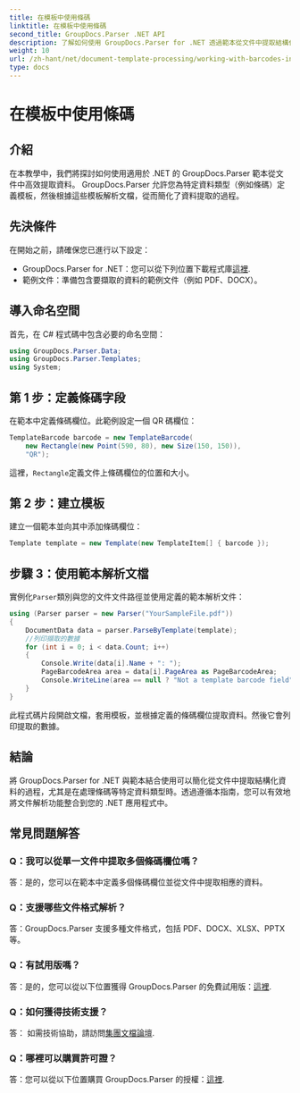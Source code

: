 ```yaml
---
title: 在模板中使用條碼
linktitle: 在模板中使用條碼
second_title: GroupDocs.Parser .NET API
description: 了解如何使用 GroupDocs.Parser for .NET 透過範本從文件中提取結構化資料。使用條碼欄位簡化資料擷取。
weight: 10
url: /zh-hant/net/document-template-processing/working-with-barcodes-in-templates/
type: docs
---
```

# 在模板中使用條碼

## 介紹
在本教學中，我們將探討如何使用適用於 .NET 的 GroupDocs.Parser 範本從文件中高效提取資料。 GroupDocs.Parser 允許您為特定資料類型（例如條碼）定義模板，然後根據這些模板解析文檔，從而簡化了資料提取的過程。
## 先決條件
在開始之前，請確保您已進行以下設定：
-  GroupDocs.Parser for .NET：您可以從下列位置下載程式庫[這裡](https://releases.groupdocs.com/parser/net/).
- 範例文件：準備包含要擷取的資料的範例文件（例如 PDF、DOCX）。

## 導入命名空間
首先，在 C# 程式碼中包含必要的命名空間：
```csharp
using GroupDocs.Parser.Data;
using GroupDocs.Parser.Templates;
using System;
```
## 第 1 步：定義條碼字段
在範本中定義條碼欄位。此範例設定一個 QR 碼欄位：
```csharp
TemplateBarcode barcode = new TemplateBarcode(
    new Rectangle(new Point(590, 80), new Size(150, 150)),
    "QR");
```
這裡，`Rectangle`定義文件上條碼欄位的位置和大小。
## 第 2 步：建立模板
建立一個範本並向其中添加條碼欄位：
```csharp
Template template = new Template(new TemplateItem[] { barcode });
```
## 步驟 3：使用範本解析文檔
實例化`Parser`類別與您的文件文件路徑並使用定義的範本解析文件：
```csharp
using (Parser parser = new Parser("YourSampleFile.pdf"))
{
    DocumentData data = parser.ParseByTemplate(template);
    //列印擷取的數據
    for (int i = 0; i < data.Count; i++)
    {
        Console.Write(data[i].Name + ": ");
        PageBarcodeArea area = data[i].PageArea as PageBarcodeArea;
        Console.WriteLine(area == null ? "Not a template barcode field" : area.Value);
    }
}
```
此程式碼片段開啟文檔，套用模板，並根據定義的條碼欄位提取資料。然後它會列印提取的數據。

## 結論
將 GroupDocs.Parser for .NET 與範本結合使用可以簡化從文件中提取結構化資料的過程，尤其是在處理條碼等特定資料類型時。透過遵循本指南，您可以有效地將文件解析功能整合到您的 .NET 應用程式中。

## 常見問題解答
### Q：我可以從單一文件中提取多個條碼欄位嗎？
答：是的，您可以在範本中定義多個條碼欄位並從文件中提取相應的資料。
### Q：支援哪些文件格式解析？
答：GroupDocs.Parser 支援多種文件格式，包括 PDF、DOCX、XLSX、PPTX 等。
### Q：有試用版嗎？
答：是的，您可以從以下位置獲得 GroupDocs.Parser 的免費試用版：[這裡](https://releases.groupdocs.com/).
### Q：如何獲得技術支援？
答： 如需技術協助，請訪問[集團文檔論壇](https://forum.groupdocs.com/c/parser/17).
### Q：哪裡可以購買許可證？
答：您可以從以下位置購買 GroupDocs.Parser 的授權：[這裡](https://purchase.groupdocs.com/buy).